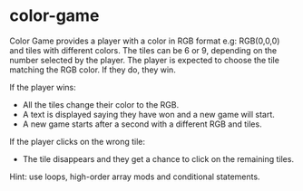 # color-game
Color Game provides a player with a color in RGB format e.g: RGB(0,0,0) and tiles with different colors. The tiles can be 6 or 9, depending on the number selected by the player. The player is expected to choose the tile matching the RGB color. If they do, they win. 

If the player wins:
- All the tiles change their color to the RGB. 
- A text is displayed saying they have won and a new game will start.
- A new game starts after a second with a different RGB and tiles.

If the player clicks on the wrong tile:
- The tile disappears and they get a chance to click on the remaining tiles.

Hint: use loops, high-order array mods and conditional statements.